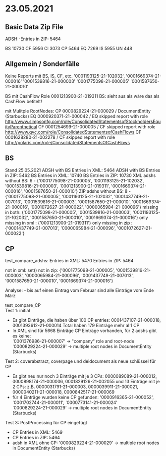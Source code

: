 # 23.05.2021
## Basic Data Zip File
ADSH -Entries in ZIP:  5464

BS	10730
CF	5956
CI	3073
CP	5464
EQ	7269
IS	5955
UN	448

## Allgemein / Sonderfälle
Keine Reports mit BS, IS, CF, etc.
    '0001193125-21-102032', '0001669374-21-000016' '0001539816-21-000003' '0001775098-21-000005' '0001587650-21-000010'

BS mit CashFlow Role
    0001213900-21-019311 BS: sieht aus als wäre das als CashFlow betitelt!

mit Mulitple RootNodes: 
   CP 0000829224-21-000029 / DocumentEntity (Starbucks)
   EQ 0000920371-21-000042 / EQ skipped report with role http://www.simpsonfg.com/role/ConsolidatedStatementsofStockholdersEquityParenthetical 
   CF 0001254699-21-000005 / CF skipped report with role http://www.qvc.com/role/ConsolidatedStatementsofCashFlows 
   CF 0001628280-21-002278 / CF skipped report with role http://polaris.com/role/ConsolidatedStatementsOfCashFlows     


## BS
  Stand 25.05.2021
    ADSH with BS Entries in XML:  5464
    ADSH with BS Entries in ZIP:  5462
    BS Entries in XML:     10740
    BS Entries in ZIP:     10730
    XML adshs without BS:  6  -  {'0001775098-21-000005', '0001193125-21-102032', '0001539816-21-000003', '0001213900-21-019311', '0001669374-21-000016', '0001587650-21-000010'}
    ZIP adshs without BS:  8  -  {'0001775098-21-000005', '0001193125-21-102032', '0001437749-21-007013', '0001539816-21-000003', '0001587650-21-000010', '0001669374-21-000016', '0001072627-21-000022', '0000065984-21-000096'}
    missing in both:       {'0001775098-21-000005', '0001539816-21-000003', '0001193125-21-102032', '0001587650-21-000010', '0001669374-21-000016'}
    only missing in xml  : {'0001213900-21-019311'}
    only missing in zip  : {'0001437749-21-007013', '0000065984-21-000096', '0001072627-21-000022'}

## CP
test_compare_adshs:
  Entries in XML:  5470
  Entries in ZIP:  5464
  
  not in xml:  set()
  not in zip:  {'0001775098-21-000005', '0001539816-21-000003', '0000065984-21-000096', '0001437749-21-007013', '0001587650-21-000010', '0001669374-21-000016'}
  
  Analyse:
    - bis auf einen Eintrag vom Februar sind alle Einträge vom Ende März

test_compare_CP                  
  Test 1: initial
  - Es gibt Einträge, die haben über 100 CP entries: 0001437107-21-000018, 0001393612-21-000014
    Total haben 179 Einträge mehr al 1 CP
  - In XML sind für 5668 Einträge CP Einträge vorhanden, für 2 adshs gibt es keine:  
          '0001376986-21-000007' -> "company" role and root-node
          '0000829224-21-000029' -> multiple root nodes in DocumentEntity (Starbucks)
          
  Test 2: coverabstract, coverpage und deidocument als neue schlüssel für CP
  - Es gibt neu nur noch  3 Einträge mit je 3 CPs: 0000089089-21-000012, 0000898174-21-000006, 0001829126-21-002055
                    und  13 Einträge mit je 2 CPs: z.B. 0000031791-21-000003, 0000039911-21-000021, 0000040211-21-000018, 0000842517-21-000069
  - für 4 Einträge wurden keine CP gefunden: 
         '0000916365-21-000052', '0001702744-21-000011', '0000773141-21-000024'  
         '0000829224-21-000029' -> multiple root nodes in DocumentEntity (Starbucks) 

  Test 3: PostProcessing für CP eingefügt
  - CP Entries in XML:  5469
  - CP Entries in ZIP:  5464
  - adsh in XML ohne CP: '0000829224-21-000029' -> multiple root nodes in DocumentEntity (Starbucks) 
